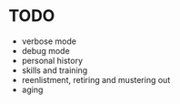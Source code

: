 # TODO

- verbose mode
- debug mode
- personal history
- skills and training
- reenlistment, retiring and mustering out
- aging
